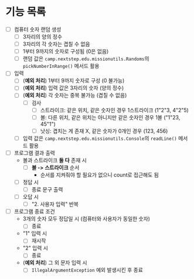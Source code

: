 # 기능 목록

- [ ] 컴퓨터 숫자 랜덤 생성
    - [ ] 3자리의 양의 정수
    - [ ] 3자리의 각 숫자는 겹칠 수 없음
    - [ ] 1부터 9까지의 숫자로 구성됨 (0은 없음)
    - [ ] 랜덤 값은 `camp.nextstep.edu.missionutils.Randoms`의 `pickNumberInRange()` 메서드 활용

- [ ] 입력
    - [ ] (**예외 처리**) 1부터 9까지 숫자로 구성 (0 불가능)
    - [ ] (**예외 처리**) 입력 값은 3자리의 숫자 (양의 정수)
    - [ ] (**예외 처리**) 각 숫자는 중복 불가능 (겹칠 수 없음)
        - [ ] 검사
            - [ ] 스트라이크: 같은 위치, 같은 숫자인 경우 1스트라이크 (1"2"3, 4"2"5)
            - [ ] 볼: 다른 위치, 같은 위치는 아니지만 같은 숫자인 경우 1볼 ("1"23, 45"1")
            - [ ] 낫싱: 겹치는 게 존재 X, 같은 숫자가 0개인 경우 (123, 456)
    - [ ] 입력 값은 `camp.nextstep.edu.missionutils.Console`의 `readLine()` 메서드 활용

- [ ] 프로그램 결과 출력
    - 볼과 스트라이크 **둘 다** 존재 시
        - [ ] **볼 -> 스트라이크** 순서
            - 순서를 지켜줘야 할 필요가 없으니 count로 접근해도 됨
    - [ ] 정답 시
        - [ ] 종료 문구 출력
    - [ ] 오답 시
        - [ ] "2. 사용자 입력" 반복

- [ ] 프로그램 종료 조건
    - 3개의 숫자 모두 정답일 시 (컴퓨터와 사용자가 동일한 숫자)
        - [ ] 종료
    - "1" 입력 시
        - [ ] 재시작
    - "2" 입력 시
        - [ ] 종료
    - (**예외 처리**) 그 외 문자 입력 시
        - [ ] `IllegalArgumentException` 예외 발생시킨 후 종료
